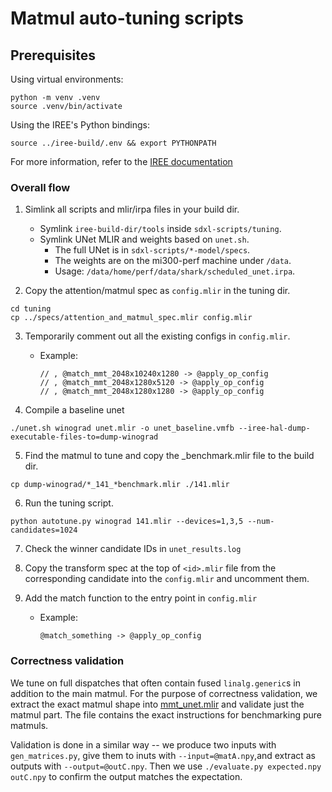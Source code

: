 # Matmul auto-tuning scripts

## Prerequisites
Using virtual environments:
```shell
python -m venv .venv
source .venv/bin/activate
```
Using the IREE's Python bindings:
```shell
source ../iree-build/.env && export PYTHONPATH
```
For more information, refer to the [IREE documentation](https://iree.dev/building-from-source/getting-started/#python-bindings)

### Overall flow

1. Simlink all scripts and mlir/irpa files in your build dir.
   - Symlink `iree-build-dir/tools` inside `sdxl-scripts/tuning`.
   - Symlink UNet MLIR and weights based on `unet.sh`.
     - The full UNet is in `sdxl-scripts/*-model/specs`.
     - The weights are on the mi300-perf machine under `/data`.
     - Usage: `/data/home/perf/data/shark/scheduled_unet.irpa`.

2. Copy the attention/matmul spec as `config.mlir` in the tuning dir. 
```shell
cd tuning
cp ../specs/attention_and_matmul_spec.mlir config.mlir
```

3. Temporarily comment out all the existing configs in `config.mlir`.
   - Example:
     ```mlir
     // , @match_mmt_2048x10240x1280 -> @apply_op_config
     // , @match_mmt_2048x1280x5120 -> @apply_op_config
     // , @match_mmt_2048x1280x1280 -> @apply_op_config
     ```

4. Compile a baseline unet
```shell
./unet.sh winograd unet.mlir -o unet_baseline.vmfb --iree-hal-dump-executable-files-to=dump-winograd
```

5. Find the matmul to tune and copy the _benchmark.mlir file to the build dir.
```shell
cp dump-winograd/*_141_*benchmark.mlir ./141.mlir
```

6. Run the tuning script.
```shell
python autotune.py winograd 141.mlir --devices=1,3,5 --num-candidates=1024
```

7. Check the winner candidate IDs in `unet_results.log`

8. Copy the transform spec at the top of `<id>.mlir` file from the corresponding candidate into the `config.mlir` and uncomment them.

9. Add the match function to the entry point in `config.mlir`
   - Example:
     ```mlir
     @match_something -> @apply_op_config
     ```    

### Correctness validation

We tune on full dispatches that often contain fused `linalg.generic`s in
addition to the main matmul. For the purpose of correctness validation, we
extract the exact matmul shape into [mmt_unet.mlir](./mmt_net.mlir) and validate
just the matmul part. The file contains the exact instructions for benchmarking
pure matmuls.

Validation is done in a similar way -- we produce two inputs with
`gen_matrices.py`, give them to inuts with `--input=@matA.npy`,and extract as
outputs with `--output=@outC.npy`. Then we use `./evaluate.py expected.npy
outC.npy` to confirm the output matches the expectation.
